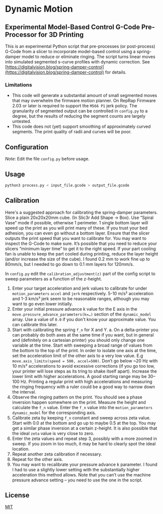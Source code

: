 # Dynamic Motion
## Experimental Model-Based Control G-Code Pre-Processor for 3D Printing

This is an experimental Python script that pre-processes (or post-process) G-Code from a slicer to incorporate model-based control using a spring-damper model to reduce or eliminate ringing. The script turns linear moves into simulated segmented s-curve profiles with dynamic correction. See [https://digitalvision.blog/spring-damper-control](https://digitalvision.blog/spring-damper-control) for details.

### Limitations
* This code will generate a substantial amount of small segmented moves that may overwhelm the firmware motion planner. On RepRap Firmware 2.03 or later is required to support the `M566 P1` jerk policy. The granularity of segmented output can be controlled in `config.py` to a degree, but the results of reducing the segment counts are largely untested.
* This code does not (yet) support smoothing of approximately curved segments. The print quality of radii and curves will be poor.

## Configuration

*Note:* Edit the file `config.py` before usage.

## Usage

```sh
python3 process.py < input_file.gcode > output_file.gcode
```
## Calibration
Here's a suggested approach for calibrating the spring-damper parameters. Slice a plain 20x20x20mm cube. (In Slic3r Add Shape -> Box). Use “Spiral Vase” mode if possible, otherwise 1 perimeter. 1 single bottom layer will speed up the print as you will print many of these. If you trust your bed adhesion, you can even go without a bottom layer.  Ensure that the slicer outputs the print speed that you want to calibrate for. You may want to inspect the G-Code to make sure. It’s possible that you need to reduce your slicers “minimum layer time” to get it to the right speed. If your part cooling fan is unable to keep the part cooled during printing, reduce the layer height (and/or increase the size of the cube). I found 0.2 mm to work fine up to 80mm/s, but I needed to go down to 0.1 mm layers for 120mm/s.

In `config.py` edit the `calibration_adjustment(z)` part of the config script to sweep parameters as a function of the z-height. 
1. Enter your target acceleration and jerk values to calibrate for under `motion_parameters` `accel` and `jerk` respectively. 5-10 m/s² acceleration and 1-3 km/s³ jerk seem to be reasonable ranges, although you may want to go even lower initially.
2. Enter your initial pressure advance k value for the E axis in the `move.pressure_advance_parameters(k=…)` section of the `dynamic_model ` array. Use a value of `0.0` if you don't know your approximate value. You can calibrate this later.
3. Start with calibrating the spring `f_n` for X and Y. 
a. On a delta-printer you can probably do both axes at the same time if you want, but in general and (definitely on a cartesian printer) you should only change one variable at the time. Start with sweeping a broad range of values from the bottom to the top of the print. In order to isolate one axis at the time, set the acceleration limit of the other axis to a very low value. E.g `move.axis_limits(speed = 500, accel=500)`. Don’t go below ~20 Hz with 10 m/s² accelerations to avoid excessive corrections (if you go too low, your printer will lose steps as its tring to shake itself apart). Increase the lower limit with higher accelerations. A good starting range may be 30–100 Hz. Printing a regular print with high accelerations and measuring the ringing frequency with a ruler could be a good way to narrow down the interval.
4. Observe the ringing pattern on the print. You should see a phase inversion happen somewhere on the print. Measure the height and calculate the `f_n` value. Enter the `f_n` value into the `motion_parameters` `dynamic_model` for the corresponding axis.
5. Calibrate zeta by keeping `f_n` constant and sweep across zeta value. Start with 0.0 at the bottom and go up to maybe 0.5 at the top. You may get a similar phase inversion at a certain z-height. It is also possible that the ideal `zeta` value is very close to zero.
6. Enter the zeta values and repeat step 3, possibly with a more zoomed in sweep. If you zoom in too much, it may be hard to clearly spot the ideal location.
7. Repeat another zeta calibration if necessary.
8. Repeat for the other axis.
9. You may want to recalibrate your pressure advance k parameter. I found I had to use a slightly lower setting with the substantially higher acceleration this method allows. Note that you can’t use the machine pressure advance setting – you need to use the one in the script.

## License
[MIT](https://choosealicense.com/licenses/mit/)
